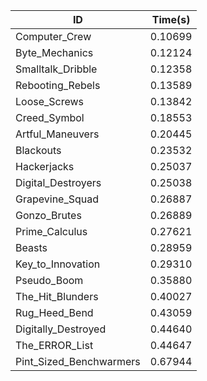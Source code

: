 |ID|Time(s)|
|-|-|
|Computer_Crew|0.10699|
|Byte_Mechanics|0.12124|
|Smalltalk_Dribble|0.12358|
|Rebooting_Rebels|0.13589|
|Loose_Screws|0.13842|
|Creed_Symbol|0.18553|
|Artful_Maneuvers|0.20445|
|Blackouts|0.23532|
|Hackerjacks|0.25037|
|Digital_Destroyers|0.25038|
|Grapevine_Squad|0.26887|
|Gonzo_Brutes|0.26889|
|Prime_Calculus|0.27621|
|Beasts|0.28959|
|Key_to_Innovation|0.29310|
|Pseudo_Boom|0.35880|
|The_Hit_Blunders|0.40027|
|Rug_Heed_Bend|0.43059|
|Digitally_Destroyed|0.44640|
|The_ERROR_List|0.44647|
|Pint_Sized_Benchwarmers|0.67944|
